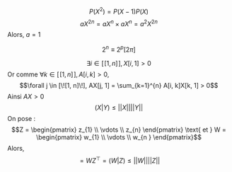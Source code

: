 $$P(X^{2}) = P(X-1)P(X)$$
$$aX^{2n} = aX^{n} \times aX^{n} = a^{2}X^{2n}$$
Alors, $a=1$

$$2^{n} \equiv 2^{p} [2\pi]$$


$$\exists i \in [\![1, n]\!],X[i, 1] > 0$$
Or comme $\forall k \in [\![1, n]\!], A[i, k] > 0$, 
$$\forall j \in [\![1, n]\!], AX[j, 1] = \sum_{k=1}^{n} A[i, k]X[k, 1] > 0$$
Ainsi $AX > 0$
$$ (X | Y) \leq \left|\left| X \right|\right| \left|\left| Y \right|\right|  $$
On pose : 
$$Z = \begin{pmatrix}
z_{1} \\
\vdots \\
z_{n}
\end{pmatrix} \text{ et } W = \begin{pmatrix}
w_{1} \\
\vdots \\
w_{n }
\end{pmatrix}$$
Alors, 
$$ = WZ^{\top} = (W | Z) \leq \left|\left| W \right|\right| \left|\left| Z \right|\right|  $$